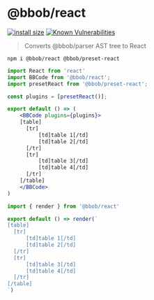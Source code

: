 # @bbob/react
[![install size](https://packagephobia.now.sh/badge?p=@bbob/react)](https://packagephobia.now.sh/result?p=@bbob/react) [![Known Vulnerabilities](https://snyk.io/test/github/JiLiZART/bbob/badge.svg?targetFile=packages%2Fbbob-react%2Fpackage.json)](https://snyk.io/test/github/JiLiZART/bbob?targetFile=packages%2Fbbob-react%2Fpackage.json)

> Converts @bbob/parser AST tree to React

```shell
npm i @bbob/react @bbob/preset-react
```

```jsx
import React from 'react'
import BBCode from '@bbob/react';
import presetReact from '@bbob/preset-react';

const plugins = [presetReact()];

export default () => (
    <BBCode plugins={plugins}>
    [table]
      [tr]
          [td]table 1[/td]
          [td]table 2[/td]
      [/tr]
      [tr]
          [td]table 3[/td]
          [td]table 4[/td]
      [/tr]
    [/table]
    </BBCode>
)
```

```jsx
import { render } from '@bbob/react'

export default () => render(`
[table]
  [tr]
      [td]table 1[/td]
      [td]table 2[/td]
  [/tr]
  [tr]
      [td]table 3[/td]
      [td]table 4[/td]
  [/tr]
[/table]
`)
```
